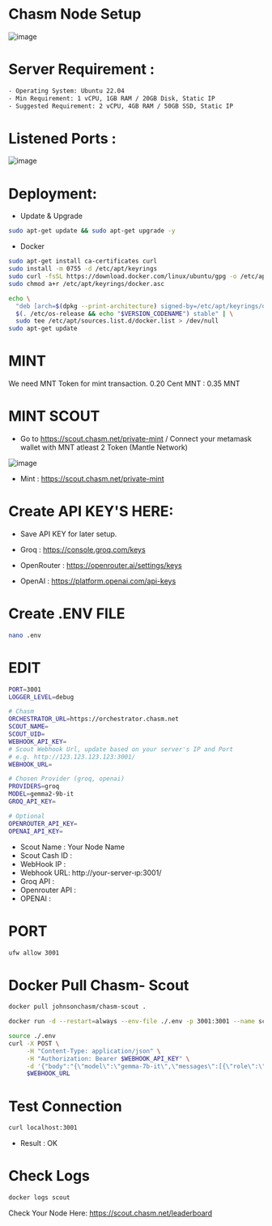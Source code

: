 # Chasm Node Setup
![image](https://github.com/user-attachments/assets/e9997d48-1190-4fd4-a74c-5d747873852e)

# Server Requirement : 
```bash
- Operating System: Ubuntu 22.04
- Min Requirement: 1 vCPU, 1GB RAM / 20GB Disk, Static IP
- Suggested Requirement: 2 vCPU, 4GB RAM / 50GB SSD, Static IP
```
# Listened Ports : 
![image](https://github.com/user-attachments/assets/96ba38ba-aa1c-4bb1-a280-3382b8b13987)

# Deployment:
- Update & Upgrade
```bash
sudo apt-get update && sudo apt-get upgrade -y
```
- Docker
```bash
sudo apt-get install ca-certificates curl
sudo install -m 0755 -d /etc/apt/keyrings
sudo curl -fsSL https://download.docker.com/linux/ubuntu/gpg -o /etc/apt/keyrings/docker.asc
sudo chmod a+r /etc/apt/keyrings/docker.asc

echo \
  "deb [arch=$(dpkg --print-architecture) signed-by=/etc/apt/keyrings/docker.asc] https://download.docker.com/linux/ubuntu \
  $(. /etc/os-release && echo "$VERSION_CODENAME") stable" | \
  sudo tee /etc/apt/sources.list.d/docker.list > /dev/null
sudo apt-get update
```

# MINT
We need MNT Token for mint transaction. 0.20 Cent MNT : 0.35 MNT

# MINT SCOUT 
- Go to https://scout.chasm.net/private-mint / Connect your metamask wallet with MNT atleast 2 Token (Mantle Network) 

![image](https://github.com/user-attachments/assets/290ad42f-03ce-450c-9962-b7b08a4920f1)

- Mint : https://scout.chasm.net/private-mint

# Create API KEY'S HERE:
- Save API KEY for later setup. 

- Groq : https://console.groq.com/keys
- OpenRouter : https://openrouter.ai/settings/keys
- OpenAI : https://platform.openai.com/api-keys

# Create .ENV FILE
```bash
nano .env
```

# EDIT
```bash
PORT=3001
LOGGER_LEVEL=debug

# Chasm
ORCHESTRATOR_URL=https://orchestrator.chasm.net
SCOUT_NAME=
SCOUT_UID=
WEBHOOK_API_KEY=
# Scout Webhook Url, update based on your server's IP and Port
# e.g. http://123.123.123.123:3001/
WEBHOOK_URL=

# Chosen Provider (groq, openai)
PROVIDERS=groq
MODEL=gemma2-9b-it
GROQ_API_KEY=

# Optional
OPENROUTER_API_KEY=
OPENAI_API_KEY=
```

- Scout Name : Your Node Name 
- Scout Cash ID : 
- WebHook IP : 
- Webhook URL: http://your-server-ıp:3001/
- Groq API : 
- Openrouter API : 
- OPENAI : 

# PORT
```bash
ufw allow 3001
```

# Docker Pull Chasm- Scout
```bash
docker pull johnsonchasm/chasm-scout .
```
```bash
docker run -d --restart=always --env-file ./.env -p 3001:3001 --name scout johnsonchasm/chasm-scout
```
```bash
source ./.env
curl -X POST \
     -H "Content-Type: application/json" \
     -H "Authorization: Bearer $WEBHOOK_API_KEY" \
     -d '{"body":"{\"model\":\"gemma-7b-it\",\"messages\":[{\"role\":\"system\",\"content\":\"You are a helpful assistant.\"}]}"}' \
     $WEBHOOK_URL
```

# Test Connection 
```bash
curl localhost:3001
```
- Result : OK

# Check Logs
```bash
docker logs scout
```

Check Your Node Here: https://scout.chasm.net/leaderboard


